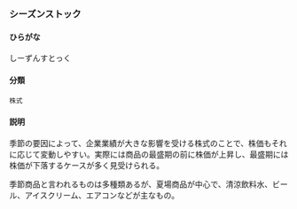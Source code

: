<div style="display:none;">

## [あ行](securities-terms?id=あ行)
## [か行](securities-terms?id=か行)
## [さ行](securities-terms?id=さ行)

</div>

### シーズンストック

#### ひらがな

しーずんすとっく

#### 分類

`株式`

#### 説明

季節の要因によって、企業業績が大きな影響を受ける株式のことで、株価もそれに応じて変動しやすい。実際には商品の最盛期の前に株価が上昇し、最盛期には株価が下落するケースが多く見受けられる。
季節商品と言われるものは多種類あるが、夏場商品が中心で、清涼飲料水、ビール、アイスクリーム、エアコンなどが主なもの。

<div style="display:none;">

## [た行](securities-terms?id=た行)
## [な行](securities-terms?id=な行)
## [は行](securities-terms?id=は行)
## [ま行](securities-terms?id=ま行)
## [や行](securities-terms?id=や行)
## [ら行](securities-terms?id=ら行)
## [わ行](securities-terms?id=わ行)
## [英数字・記号](securities-terms?id=英数字・記号)

</div>

